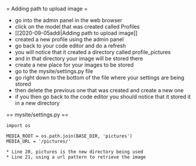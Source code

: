
= Adding path to upload image =
* go into the admin panel in the web browser
* click on the model that was created called Profiles
* [[2020-09-05addi|Adding path to upload image]]
* created a new profile using the admin panel
* go back to your code editor and do a refresh
* you will notice that it created a directory called profile_pictures
* and in that directory your image will be stored there
* create a new place for your images to be stored
* go to the mysite/settings.py file
* go right down to the bottom of the file where your settings are being stored
* then delete the previous one that was created and create a new one
* if you then go back to the code editor you should notice that it stored it in a new directory

== mysite/settings.py ==

	import os
	
	MEDIA_ROOT = os.path.join(BASE_DIR, 'pictures')
	MEDIA_URL = '/pictures/'
	
	* Line 20, pictures is the new directory being used
	* Line 21, using a url pattern to retrieve the image
